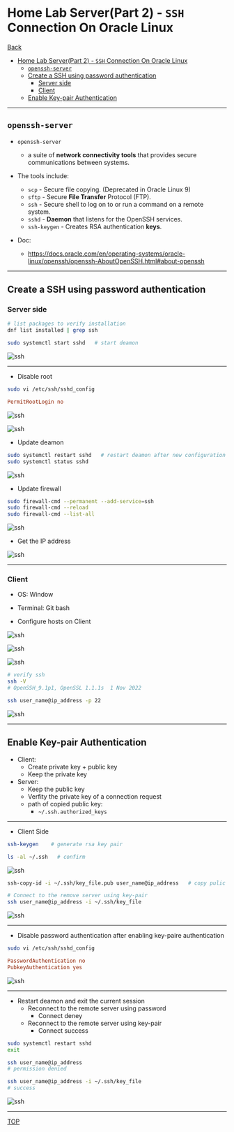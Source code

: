# Home Lab Server(Part 2) - `SSH` Connection On Oracle Linux

[Back](../../../README.md)

- [Home Lab Server(Part 2) - `SSH` Connection On Oracle Linux](#home-lab-serverpart-2---ssh-connection-on-oracle-linux)
  - [`openssh-server`](#openssh-server)
  - [Create a SSH using password authentication](#create-a-ssh-using-password-authentication)
    - [Server side](#server-side)
    - [Client](#client)
  - [Enable Key-pair Authentication](#enable-key-pair-authentication)

---

## `openssh-server`

- `openssh-server`
  - a suite of **network connectivity tools** that provides secure communications between systems.
- The tools include:

  - `scp` - Secure file copying. (Deprecated in Oracle Linux 9)
  - `sftp` - Secure **File Transfer** Protocol (FTP).
  - `ssh` - Secure shell to log on to or run a command on a remote system.
  - `sshd` - **Daemon** that listens for the OpenSSH services.
  - `ssh-keygen` - Creates RSA authentication **keys**.

- Doc:
  - https://docs.oracle.com/en/operating-systems/oracle-linux/openssh/openssh-AboutOpenSSH.html#about-openssh

---

## Create a SSH using password authentication

### Server side

```sh
# list packages to verify installation
dnf list installed | grep ssh

sudo systemctl start sshd   # start deamon
```

![ssh](./pic/ssh01.png)

---

- Disable root

```sh
sudo vi /etc/ssh/sshd_config
```

```conf
PermitRootLogin no
```

![ssh](./pic/ssh02.png)

![ssh](./pic/ssh03.png)

- Update deamon

```sh
sudo systemctl restart sshd   # restart deamon after new configuration
sudo systemctl status sshd
```

![ssh](./pic/ssh04.png)

- Update firewall

```sh
sudo firewall-cmd --permanent --add-service=ssh
sudo firewall-cmd --reload
sudo firewall-cmd --list-all
```

![ssh](./pic/ssh05.png)

- Get the IP address

![ssh](./pic/ssh06.png)

---

### Client

- OS: Window
- Terminal: Git bash

- Configure hosts on Client

![ssh](./pic/ssh07.png)

![ssh](./pic/ssh08.png)

![ssh](./pic/ssh09.png)

```sh
# verify ssh
ssh -V
# OpenSSH_9.1p1, OpenSSL 1.1.1s  1 Nov 2022

ssh user_name@ip_address -p 22
```

![ssh](./pic/ssh10.png)

---

## Enable Key-pair Authentication

- Client:
  - Create private key + public key
  - Keep the private key
- Server:
  - Keep the public key
  - Verfity the private key of a connection request
  - path of copied public key:
    - `~/.ssh.authorized_keys`

---

- Client Side

```sh
ssh-keygen    # generate rsa key pair

ls -al ~/.ssh   # confirm
```

![ssh](./pic/ssh11.png)

```sh
ssh-copy-id -i ~/.ssh/key_file.pub user_name@ip_address   # copy pulic key to server side

# Connect to the remove server using key-pair
ssh user_name@ip_address -i ~/.ssh/key_file
```

![ssh](./pic/ssh12.png)

---

- Disable password authentication after enabling key-paire authentication

```sh
sudo vi /etc/ssh/sshd_config
```

```conf
PasswordAuthentication no
PubkeyAuthentication yes
```

![ssh](./pic/ssh13.png)

---

- Restart deamon and exit the current session
  - Reconnect to the remote server using password
    - Connect deney
  - Reconnect to the remote server using key-pair
    - Connect success

```sh
sudo systemctl restart sshd
exit

ssh user_name@ip_address
# permission denied

ssh user_name@ip_address -i ~/.ssh/key_file
# success
```

![ssh](./pic/ssh14.png)

---

[TOP](#home-lab-serverpart-2---ssh-connection-on-oracle-linux)
